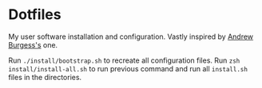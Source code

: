 # Dotfiles
My user software installation and configuration. Vastly inspired by [Andrew Burgess's](https://github.com/andrew8088/dotfiles) one.

Run `./install/bootstrap.sh` to recreate all configuration files.
Run `zsh install/install-all.sh` to run previous command and run all `install.sh` files in the directories.

